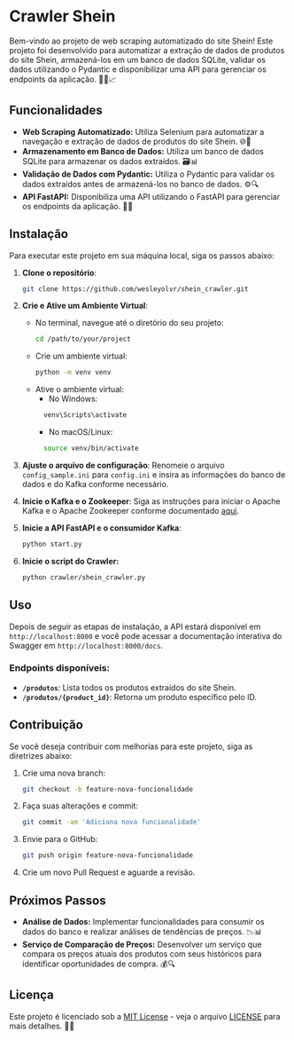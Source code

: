 # Crawler Shein

Bem-vindo ao projeto de web scraping automatizado do site Shein! Este projeto foi desenvolvido para automatizar a extração de dados de produtos do site Shein, armazená-los em um banco de dados SQLite, validar os dados utilizando o Pydantic e disponibilizar uma API para gerenciar os endpoints da aplicação. 🕵️‍♂️📈

## Funcionalidades

- **Web Scraping Automatizado:** Utiliza Selenium para automatizar a navegação e extração de dados de produtos do site Shein. 🌐🤖
- **Armazenamento em Banco de Dados:** Utiliza um banco de dados SQLite para armazenar os dados extraídos. 🗃️📊
- **Validação de Dados com Pydantic:** Utiliza o Pydantic para validar os dados extraídos antes de armazená-los no banco de dados. ⚙️🔍
- **API FastAPI:** Disponibiliza uma API utilizando o FastAPI para gerenciar os endpoints da aplicação. 🚀🔌


## Instalação

Para executar este projeto em sua máquina local, siga os passos abaixo:

1. **Clone o repositório**:
   ```sh
   git clone https://github.com/wesleyolvr/shein_crawler.git
   ```

2. **Crie e Ative um Ambiente Virtual**:
   - No terminal, navegue até o diretório do seu projeto:
     ```sh
     cd /path/to/your/project
     ```
   - Crie um ambiente virtual:
     ```sh
     python -m venv venv
     ```
   - Ative o ambiente virtual:
     - No Windows:
     ```sh
       venv\Scripts\activate
     ```
     - No macOS/Linux:
     ```sh
       source venv/bin/activate
     ```

3. **Ajuste o arquivo de configuração**:
   Renomeie o arquivo `config_sample.ini` para `config.ini` e insira as informações do banco de dados e do Kafka conforme necessário.

4. **Inicie o Kafka e o Zookeeper**:
   Siga as instruções para iniciar o Apache Kafka e o Apache Zookeeper conforme documentado [aqui](https://github.com/wesleyolvr/shein_crawler/kafka-zookeeper.md).

5. **Inicie a API FastAPI e o consumidor Kafka**:
   ```sh
   python start.py
   ```
6. **Inicie o script do Crawler:**
   ```sh
   python crawler/shein_crawler.py
   ```

## Uso

Depois de seguir as etapas de instalação, a API estará disponível em `http://localhost:8000` e você pode acessar a documentação interativa do Swagger em `http://localhost:8000/docs`.

### Endpoints disponíveis:

- **`/produtos`**: Lista todos os produtos extraídos do site Shein.
- **`/produtos/{product_id}`**: Retorna um produto específico pelo ID.

## Contribuição

Se você deseja contribuir com melhorias para este projeto, siga as diretrizes abaixo:

1. Crie uma nova branch:
   ```sh
   git checkout -b feature-nova-funcionalidade
   ```

2. Faça suas alterações e commit:
   ```sh
   git commit -am 'Adiciona nova funcionalidade'
   ```

3. Envie para o GitHub:
   ```sh
   git push origin feature-nova-funcionalidade
   ```

4. Crie um novo Pull Request e aguarde a revisão.


## Próximos Passos

- **Análise de Dados:** Implementar funcionalidades para consumir os dados do banco e realizar análises de tendências de preços. 📉📊
- **Serviço de Comparação de Preços:** Desenvolver um serviço que compara os preços atuais dos produtos com seus históricos para identificar oportunidades de compra. 💰🔍


## Licença

Este projeto é licenciado sob a [MIT License](https://opensource.org/licenses/MIT) - veja o arquivo [LICENSE](https://github.com/seu-usuario/nome-do-projeto/blob/main/LICENSE) para mais detalhes. 🚀🤝